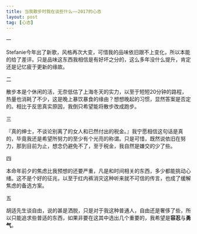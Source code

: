 ```yaml
---
title: 当我散步时我在谈些什么——2017的心态
layout: post
tag: [心态]
---
```


一

Stefanie今年出了新歌，风格再次大变，可惜我的品味依旧跟不上变化，所以本能的给了差评。只是品味这东西我相信是有好坏之分的，这么多年没什么提升，肯定还是记忆疲于更新的缘故。

二

散步本是个休闲的活，无奈低估了上海冬天的实力，以至于短短20分钟的路程，热量也消耗了不少，这是晚上暴饮暴食的缘由？想想晚起的习惯，显然答案是否定的。相比于反思真实原因，我倒只希望能将散步改成跑步。

三

『真的绅士，不谈论别离了的女人和已然付出的税金。』我宁愿相信这句话是真的，毕竟我还是希望所努力的至少有个光亮的称谓。只是可惜，既然说依旧在努力，那到目前为止，想念仍避免不了，至于税金，我自然是嫌交的少了些。

四

本命年前夕的焦虑比我预想的还要严重，凡是和时间相关的东西，多少都能挑动心绪。这不是个好的征兆，以至于红内裤消灾这种听来就不可信的传言，也成了缓解焦虑的备选方案。

五

胡适先生谈自由，说的甚是洒脱，只是对于我这种普通人，自由还是奢侈了些，所以只能追求些普适的东西，如果非要在这其中选出几个重要的，我希望是**容忍**与**勇气**。
